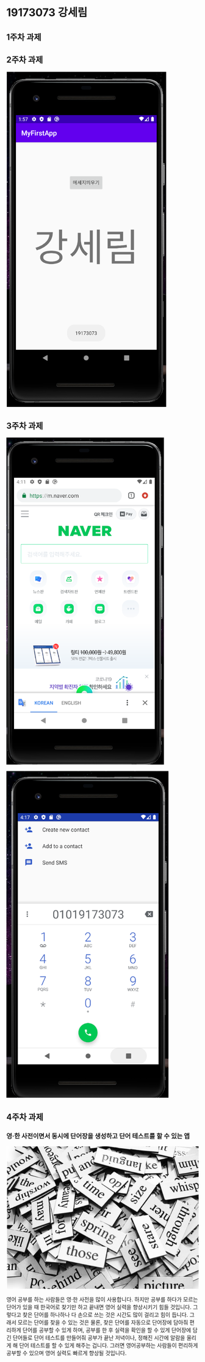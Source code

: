 # 19173073 강세림

## 1주차 과제

## 2주차 과제
  
<img width="" src="./png/OnClicktoMeg.png"></img> 

## 3주차 과제

<img width="" src="./png/OnClickedNaverBtn.png"></img>

<img width="" src="./png/OnClickedCallBtn.png"></img>

## 4주차 과제

### 영·한 사전이면서 동시에 단어장을 생성하고 단어 테스트를 할 수 있는 앱

<img width="" src="./png/appidea.png"></img>

영어 공부를 하는 사람들은 영·한 사전을 많이 사용합니다.
하지만 공부를 하다가 모르는 단어가 있을 때 한국어로 찾기만 하고 끝내면 영어 실력을 향상시키기 힘들 것입니다. 
그렇다고 찾은 단어를 하나하나 다 손으로 쓰는 것은 시간도 많이 걸리고 힘이 듭니다.
그래서 모르는 단어를 찾을 수 있는 것은 물론, 찾은 단어를 자동으로 단어장에 담아줘 편리하게 단어를 공부할 수 있게 하며, 
공부를 한 후 실력을 확인을 할 수 있게 단어장에 담긴 단어들로 단어 테스트를 만들어줘 공부가 끝난 저녁이나, 
정해진 시간에 알람을 울리게 해 단어 테스트를 할 수 있게 해주는 겁니다.
그러면 영어공부하는 사람들이 편리하게 공부할 수 있으며 영어 실력도 빠르게 향상될 것입니다.
